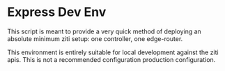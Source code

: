# Express Dev Env

This script is meant to provide a very quick method of deploying an absolute minimum ziti setup: one controller, one edge-router.

This environment is entirely suitable for local development against the ziti apis.  This is not a recommended configuration production configuration.
